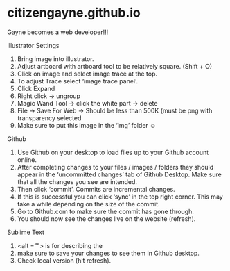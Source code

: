 # citizengayne.github.io

Gayne becomes a web developer!!!

Illustrator Settings
1.	Bring image into illustrator.
2.	Adjust artboard with artboard tool to be relatively square. (Shift + O)
3.	Click on image and select image trace at the top.
4.	To adjust Trace select ‘image trace panel’.
5.	Click Expand
6.	Right click -> ungroup
7.	Magic Wand Tool -> click the white part ->  delete
8.	File -> Save For Web -> Should be less than 500K (must be png with transparency selected
9.	Make sure to put this image in the ‘img’ folder ☺

Github
1.	Use Github on your desktop to load files up to your Github account online.
2.	After completing changes to your files / images / folders they should appear in the ‘uncommitted changes’ tab of Github Desktop. Make sure that all the changes you see are intended. 
3.	Then click ‘commit’.  Commits are incremental changes.
4.	If this is successful you can click ‘sync’ in the top right corner. This may take a while depending on the size of the commit.
5.	Go to Github.com to make sure the commit has gone through.
6.	You should now see the changes live on the website (refresh).

Sublime Text
1.	<alt =””> is for describing the <img>
2.	make sure to save your changes to see them in Github desktop.
3.	Check local version (hit refresh).
